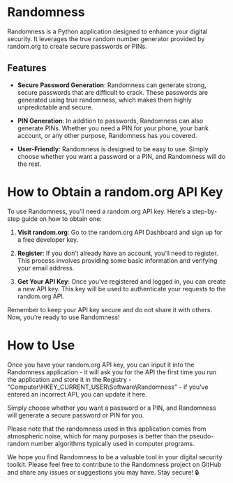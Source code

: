 # Randomness

Randomness is a Python application designed to enhance your digital security. It leverages the true random number generator provided by random.org to create secure passwords or PINs.

## Features

- **Secure Password Generation**: Randomness can generate strong, secure passwords that are difficult to crack. These passwords are generated using true randomness, which makes them highly unpredictable and secure.

- **PIN Generation**: In addition to passwords, Randomness can also generate PINs. Whether you need a PIN for your phone, your bank account, or any other purpose, Randomness has you covered.

- **User-Friendly**: Randomness is designed to be easy to use. Simply choose whether you want a password or a PIN, and Randomness will do the rest.

# How to Obtain a random.org API Key

To use Randomness, you’ll need a random.org API key. Here’s a step-by-step guide on how to obtain one:

1. **Visit random.org**: Go to the random.org API Dashboard and sign up for a free developer key.

2. **Register**: If you don’t already have an account, you’ll need to register. This process involves providing some basic information and verifying your email address.

3. **Get Your API Key**: Once you’ve registered and logged in, you can create a new API key. This key will be used to authenticate your requests to the random.org API.

Remember to keep your API key secure and do not share it with others. Now, you’re ready to use Randomness!

# How to Use

Once you have your random.org API key, you can input it into the Randomness application - it will ask you for the API the first time you run the application and store it in the Registry - "Computer\HKEY_CURRENT_USER\Software\Randomness" - if you've entered an
incorrect API, you can update it here.

Simply choose whether you want a password or a PIN, and Randomness will generate a secure password or PIN for you.

Please note that the randomness used in this application comes from atmospheric noise, which for many purposes is better than the pseudo-random number algorithms typically used in computer programs.

We hope you find Randomness to be a valuable tool in your digital security toolkit. Please feel free to contribute to the Randomness project on GitHub and share any issues or suggestions you may have. Stay secure! 🔒
